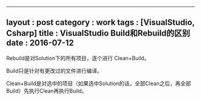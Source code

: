 
---
layout : post
category : work
tags : [VisualStudio, Csharp]
title : VisualStudio Build和Rebuild的区别
date : 2016-07-12
---

Rebuild是对Solution下的所有项目，逐个进行 Clean+Build。

Build只是针对有更改过的文件进行编译。

Clean+Build是对选中的项目（如果选中Solution的话，全部Clean之后，再全部Build）先执行Clean再执行Build。
